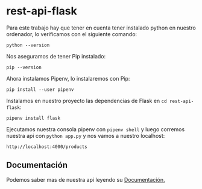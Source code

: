 # rest-api-flask
Para este trabajo hay que tener en cuenta tener instalado python en nuestro ordenador, lo verificamos con el siguiente comando:
```
python --version
```
Nos aseguramos de tener Pip instalado:

```
pip --version
```

Ahora instalamos Pipenv, lo instalaremos con Pip:

```
pip install --user pipenv
```

Instalamos en nuestro proyecto las dependencias de Flask en ` cd rest-api-flask `:

```
pipenv install flask
```
Ejecutamos nuestra consola pipenv con `pipenv shell` y luego corremos nuestra api con `python app.py` y nos vamos a nuestro localhost:

``` 
http://localhost:4000/products
```

## Documentación
Podemos saber mas de nuestra api leyendo su [Documentación.](https://documenter.getpostman.com/view/8924365/2s8YehUcAj)

